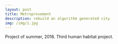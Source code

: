 ```yaml
---
layout: post
title: Metroprovement
description: rebuild an algorithm generated city
img: /img/1.jpg
---
```

Project of summer, 2018. Third human habitat project.

<div class="img_row">
	<img class="col three" src="{{ site.baseurl }}/img/monoscreenshot1.png" alt="" title="screenshot"/>
</div>
